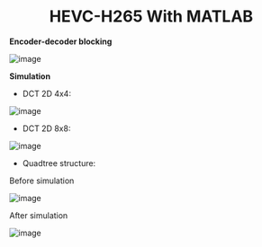 
<div align="center">

<h1>HEVC-H265 With MATLAB</h1>
</div>


**Encoder-decoder blocking** 

![image](https://github.com/trong420/hevc-h265/assets/90754954/68d1dce9-7369-4547-a782-cba420be930a)

**Simulation**

- DCT 2D 4x4:

![image](https://github.com/trong420/hevc-h265/assets/90754954/d78d6dae-d596-4b3d-9394-f1ca6d2f6914)

- DCT 2D 8x8:

![image](https://github.com/trong420/hevc-h265/assets/90754954/3d7834c1-6724-4310-bc56-37e5ff557b71)


- Quadtree structure:

Before simulation


![image](https://github.com/trong420/hevc-h265/assets/90754954/71f968ff-e2e5-435d-aca7-9c4d0bd31877)


After simulation


![image](https://github.com/trong420/hevc-h265/assets/90754954/d0ada2da-a565-4734-961f-1495ffb6d55e)

